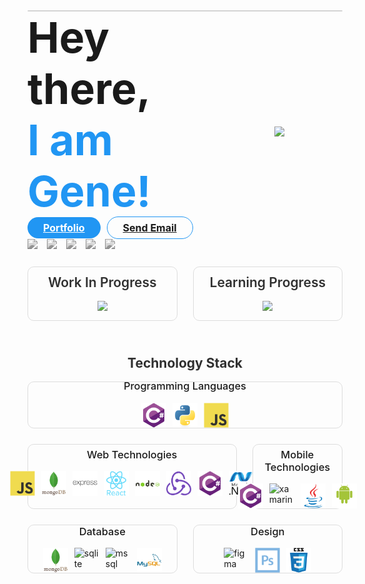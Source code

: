 <div style="border: 1px solid lightgray; border-radius: 25px;"></div>

<div style="display: flex; margin-bottom: 25px">
<div style="width: 60%; display: flex; flex-direction: column; justify-content: center; ">
<h1 style="font-size: 68px; margin:0; padding:0; border: none;">Hey there,</h1>
<h1 style="font-size: 68px; margin:0; padding:0; color:#2196F3; border: none;">I am Gene!</h1>

<div style="display: flex; align-items: center; gap: 10px;">
<a href="https://genegarcia.me" target="_blank" style="background-color: #2196F3; color: white; font-weight: 700; padding: 7px 25px 7px 25px; font-size: 16px; border-radius: 20px">Portfolio</a>
<a href="mailto:genejogarcia.gg@gmail.com?subject=I would like to connect with you!" target="_blank" style="border: 1.5px solid #2196F3; font-weight: 700; padding: 7px 25px 7px 25px; font-size: 16px; border-radius: 20px">Send Email</a>
</div>
<div style="display: flex; gap: 15px">
<a href="https://www.linkedin.com/in/gene-joseph-garcia-633324171/" style="" target="_blank">
<img style="width:30px; filter: grayscale(100%);" src="https://www.svgrepo.com/show/138936/linkedin.svg"/>
</a>
<a href="https://www.instagram.com/genegarciaa/?hl=en" style="" target="_blank">
<img style="width:30px; filter: grayscale(100%);" src="https://www.svgrepo.com/show/157806/instagram.svg"/>
</a>
<a href="https://twitter.com/gene_garciaaa" style="" target="_blank">
<img style="width:30px; filter: grayscale(100%);" src="https://www.svgrepo.com/show/49959/twitter.svg"/>
</a>
<a href="mailto:genegarcia.gg@yahoo.com?subject=I would like to connect with you!" style="" target="_blank">
<img style="width:30px; filter: grayscale(100%);" src="https://www.svgrepo.com/show/35004/yahoo.svg"/>
</a>
<a href="mailto:genejogarcia.gg@gmail.com?subject=I would like to connect with you!" style="" target="_blank">
<img style="width:30px; filter: grayscale(100%);" src="https://www.svgrepo.com/show/353812/google-gmail.svg"/>
</a>
</div>
</div>

<div style="width: 40%; display: flex;">
<img src="https://drive.google.com/uc?id=12FuZcPq70h_jY4x8lyM32htsJK60BhyN" style="width: auto; height: auto; margin: auto;" />
</div>
</div>

<div style="display: flex;">
<div style="width: 50%; border: 1px solid #DDDDDD; border-radius: 10px; text-align: center; margin-right: 12.5px">
<h2 style="font-weight: 600; border: none; margin-top: 12px; opacity: 90%">Work In Progress</h2>
<a href="https://co-merce.netlify.app/" target="_blank"><img style="width: 80%;" src="https://drive.google.com/uc?id=1GcHhoJ8AAr5N2NViu_EeEeZwjUx988dp" /></a>
</div>

<div style="width: 50%; border: 1px solid #DDDDDD; border-radius: 10px; text-align: center; margin-left: 12.5px">
<h2 style="font-weight: 600; border: none; margin-top: 12px; opacity: 90%">Learning Progress</h2>
<img style="width: 20%; margin-bottom: 12px;"  src="https://compile.blog/wp-content/uploads/2021/11/Web3-Icon-3.png"/>
</div>
</div>

<h2 style="padding-top: 25px;  border: none; text-align: center; opacity: 90%">Technology Stack</h2>

<div style="border: 1px solid #DDDDDD; border-radius: 10px; margin-bottom: 25px">
<h3 style="text-align: center; margin-top: -4px; font-weight: 500;">Programming Languages</h3>
<div style="display: flex; gap: 10px; justify-content: center">
<img src="https://raw.githubusercontent.com/devicons/devicon/master/icons/csharp/csharp-original.svg" alt="csharp" width="40" height="40"/>
<img src="https://raw.githubusercontent.com/devicons/devicon/master/icons/python/python-original.svg" alt="python" width="40" height="40"/>
<img src="https://raw.githubusercontent.com/devicons/devicon/master/icons/javascript/javascript-original.svg" alt="javascript" width="40" height="40"/>
</div>
</div>

<div style="display: flex; justify-content: space-between; margin-bottom: 25px">
<div style="width: 70%; border: 1px solid #DDDDDD; border-radius: 10px; margin-right: 12.5px">
<h3 style="text-align: center; margin-top: 6px; font-weight: 500;">Web Technologies</h3>
<div style="display: flex; gap: 10px; justify-content: center">
<img src="https://raw.githubusercontent.com/devicons/devicon/master/icons/javascript/javascript-original.svg" alt="javascript" width="40" height="40"/>
<img src="https://raw.githubusercontent.com/devicons/devicon/master/icons/mongodb/mongodb-original-wordmark.svg" alt="mongodb" width="40" height="40"/>
<img src="https://raw.githubusercontent.com/devicons/devicon/master/icons/express/express-original-wordmark.svg" alt="express" width="40" height="40"/>
<img src="https://raw.githubusercontent.com/devicons/devicon/master/icons/react/react-original-wordmark.svg" alt="react" width="40" height="40"/>
<img src="https://raw.githubusercontent.com/devicons/devicon/master/icons/nodejs/nodejs-original-wordmark.svg" alt="nodejs" width="40" height="40"/>
<img src="https://raw.githubusercontent.com/devicons/devicon/master/icons/redux/redux-original.svg" alt="redux" width="40" height="40"/>
<img src="https://raw.githubusercontent.com/devicons/devicon/master/icons/csharp/csharp-original.svg" alt="csharp" width="40" height="40"/>
<img src="https://raw.githubusercontent.com/devicons/devicon/master/icons/dot-net/dot-net-original-wordmark.svg" alt="dotnet" width="40" height="40"/>
</div>
</div>

<div style="width: 30%; border: 1px solid #DDDDDD; border-radius: 10px; margin-left: 12.5px">
<h3 style="text-align: center; margin-top: 6px; font-weight: 500;">Mobile Technologies</h3>
<div style="display: flex; gap: 10px; justify-content: center">
<img src="https://raw.githubusercontent.com/devicons/devicon/master/icons/csharp/csharp-original.svg" alt="csharp" width="40" height="40"/>
<img src="https://raw.githubusercontent.com/detain/svg-logos/780f25886640cef088af994181646db2f6b1a3f8/svg/xamarin.svg" alt="xamarin" width="40" height="40"/>
<img src="https://raw.githubusercontent.com/devicons/devicon/master/icons/java/java-original.svg" alt="java" width="40" height="40"/>
<img src="https://raw.githubusercontent.com/devicons/devicon/master/icons/android/android-original-wordmark.svg" alt="android" width="40" height="40"/>
</div>
</div>
</div>

<div style="display: flex; justify-content: space-between">
<div style="width: 50%; border: 1px solid #DDDDDD; border-radius: 10px; margin-right: 12.5px">
<h3 style="text-align: center; margin-top: 0px; font-weight: 500;">Database</h3>
<div style="display: flex; gap: 10px; justify-content: center">
<img src="https://raw.githubusercontent.com/devicons/devicon/master/icons/mongodb/mongodb-original-wordmark.svg" alt="mongodb" width="40" height="40"/>
<img src="https://www.vectorlogo.zone/logos/sqlite/sqlite-icon.svg" alt="sqlite" width="40" height="40"/>
<img src="https://www.svgrepo.com/show/303229/microsoft-sql-server-logo.svg" alt="mssql" width="40" height="40"/>
<img src="https://raw.githubusercontent.com/devicons/devicon/master/icons/mysql/mysql-original-wordmark.svg" alt="mysql" width="40" height="40"/>
</div>
</div>

<div style="width: 50%; border: 1px solid #DDDDDD; border-radius: 10px; margin-left: 12.5px">
<h3 style="text-align: center; margin-top: 0px; font-weight: 500;">Design</h3>
<div style="display: flex; gap: 10px; justify-content: center">
<img src="https://www.vectorlogo.zone/logos/figma/figma-icon.svg" alt="figma" width="40" height="40"/>
<img src="https://raw.githubusercontent.com/devicons/devicon/master/icons/photoshop/photoshop-line.svg" alt="photoshop" width="40" height="40"/>
<img src="https://raw.githubusercontent.com/devicons/devicon/master/icons/css3/css3-original-wordmark.svg" alt="css3" width="40" height="40"/>
</div>
</div>

</div>
